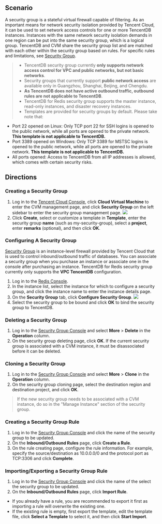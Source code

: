 
## Scenario
A security group is a stateful virtual firewall capable of filtering. As an important means for network security isolation provided by Tencent Cloud, it can be used to set network access controls for one or more TencentDB instances. Instances with the same network security isolation demands in one region can be put into the same security group, which is a logical group. TencentDB and CVM share the security group list and are matched with each other within the security group based on rules. For specific rules and limitations, see [Security Group](https://cloud.tencent.com/document/product/215/20089).

> - TencentDB security group currently **only supports network access control for VPC and public networks, but not basic networks**.
> - Security groups that currently support **public network access** are available only in Guangzhou, Shanghai, Beijing, and Chengdu.
> - **As TencentDB does not have active outbound traffic, outbound rules are not applicable to TencentDB**.
> - TencentDB for Redis security group supports the master instance, read-only instances, and disaster recovery instances.
> - Templates are provided for security groups by default. Please take note that:
 - Port 22 opened on Linux: Only TCP port 22 for SSH logins is opened to the public network, while all ports are opened to the private network. **This template is not applicable to TencentDB.**
 - Port 3389 opened on Windows: Only TCP 3389 for MSTSC logins is opened to the public network, while all ports are opened to the private network. **This template is not applicable to TencentDB.**
 - All ports opened: Access to TencentDB from all IP addresses is allowed, which comes with certain security risks.


## Directions
### Creating a Security Group

1. Log in to the [Tencent Cloud Console](https://console.cloud.tencent.com/), click **Cloud Virtual Machine** to enter the CVM management page, and click **Security Group** on the left sidebar to enter the security group management page.
![](https://main.qcloudimg.com/raw/f0c0af30036ba512b9ef95f7d3991b82.png)
2. Click **Create**, select or customize a template in **Template**, enter the security group **name** (such as my-security-group), select a **project**, enter **remarks** (optional), and then click **OK**.


### Configuring A Security Group
[Security Group](https://cloud.tencent.com/doc/product/213/500) is an instance-level firewall provided by Tencent Cloud that is used to control inbound/outbound traffic of databases. You can associate a security group when you purchase an instance or associate one in the console after purchasing an instance.
 TencentDB for Redis security group currently only supports the **VPC TencentDB** configuration.

1. Log in to the [Redis Console](https://console.cloud.tencent.com/redis).
2. In the instance list, select the instance for which to configure a security group, and click the instance name to enter the instance details page.
3. On the **Security Group** tab, click **Configure Security Group**.
![](https://main.qcloudimg.com/raw/bc4c29cc41e8633f9e93296f4b812142.png)
4. Select the security group to be bound and click **OK** to bind the security group to TencentDB. 

### Deleting a Security Group
1. Log in to the [Security Group Console](https://console.cloud.tencent.com/cvm/securitygroup) and select **More** > **Delete** in the **Operation** column.
2. On the security group deleting page, click **OK**.
 If the current security group is associated with a CVM instance, it must be disassociated before it can be deleted.

### Cloning a Security Group
1. Log in to the [Security Group Console](https://console.cloud.tencent.com/cvm/securitygroup) and select **More** > **Clone** in the **Operation** column.
2. On the security group cloning page, select the destination region and destination project, and click **OK**.
> If the new security group needs to be associated with a CVM instance, do so in the "Manage Instance" section of the security group.

### Creating a Security Group Rule
1. Log in to the [Security Group Console](https://console.cloud.tencent.com/cvm/securitygroup) and click the name of the security group to be updated.
2. On the **Inbound/Outbound Rules** page, click **Create a Rule**.
3. On the rule creating page, configure the rule information. For example, specify the source/destination as 10.0.0.0/0 and the protocol port as TCP:3306 and click **Complete**.

### Importing/Exporting a Security Group Rule
1. Log in to the [Security Group Console](https://console.cloud.tencent.com/cvm/securitygroup) and click the name of the select the security group to be updated.
2. On the **Inbound/Outbound Rules** page, click **Import Rule**.
 - If you already have a rule, you are recommended to export it first as importing a rule will overwrite the existing one.
 - If the existing rule is empty, first export the template, edit the template file, click **Select a Template** to select it, and then click **Start Import**.	





